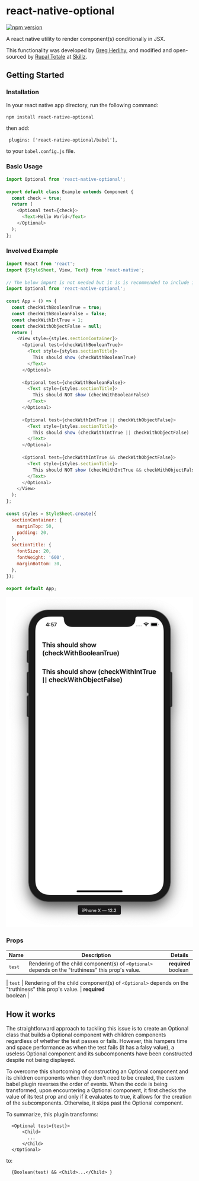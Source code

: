 # react-native-optional
[![npm version](https://badge.fury.io/js/react-native-picker-select.svg)](https://badge.fury.io/js/react-native-picker-select)

A react native utility to render component(s) conditionally in JSX.

This functionality was developed by [Greg Herlihy](https://github.com/greghe), and modified and open-sourced by [Rupal Totale](https://github.com/rupaltotale/) at [Skillz](https://www.skillz.com/). 

## Getting Started

### Installation

In your react native app directory, run the following command:

`npm install react-native-optional`

then add:

` plugins: ['react-native-optional/babel'],`

to your `babel.config.js` file.

### Basic Usage

```js
import Optional from 'react-native-optional';

export default class Example extends Component {
  const check = true;
  return (
    <Optional test={check}>
      <Text>Hello World</Text>
    </Optional>
  );
};
```

### Involved Example

```js
import React from 'react';
import {StyleSheet, View, Text} from 'react-native';

// The below import is not needed but it is is recommended to include it
import Optional from 'react-native-optional';

const App = () => {
  const checkWithBooleanTrue = true;
  const checkWithBooleanFalse = false;
  const checkWithIntTrue = 1;
  const checkWithObjectFalse = null;
  return (
    <View style={styles.sectionContainer}>
      <Optional test={checkWithBooleanTrue}>
        <Text style={styles.sectionTitle}>
          This should show (checkWithBooleanTrue)
        </Text>
      </Optional>

      <Optional test={checkWithBooleanFalse}>
        <Text style={styles.sectionTitle}>
          This should NOT show (checkWithBooleanFalse)
        </Text>
      </Optional>

      <Optional test={checkWithIntTrue || checkWithObjectFalse}>
        <Text style={styles.sectionTitle}>
          This should show (checkWithIntTrue || checkWithObjectFalse)
        </Text>
      </Optional>

      <Optional test={checkWithIntTrue && checkWithObjectFalse}>
        <Text style={styles.sectionTitle}>
          This should NOT show (checkWithIntTrue && checkWithObjectFalse)
        </Text>
      </Optional>
    </View>
  );
};

const styles = StyleSheet.create({
  sectionContainer: {
    marginTop: 50,
    padding: 20,
  },
  sectionTitle: {
    fontSize: 20,
    fontWeight: '600',
    marginBottom: 30,
  },
});

export default App;
```
![iOS Example](./OptionalExample.png)
### Props

| Name                                            | Description                                                                                                                                                                                                                                                                                                                                                                                                                                                                                             | Details                  |
| ----------------------------------------------- | ------------------------------------------------------------------------------------------------------------------------------------------------------------------------------------------------------------------------------------------------------------------------------------------------------------------------------------------------------------------------------------------------------------------------------------------------------------------------------------------------------- | ------------------------ |
| `test`                                 | Rendering of the child component(s) of ```<Optional>``` depends on the "truthiness" this prop's value.                                                                                                                                                                                                                                                                                                                                                                                                                                                                   | **required**<br>boolean |

| `test`                                 | Rendering of the child component(s) of ```<Optional>``` depends on the "truthiness" this prop's value.                                                                                                                                                                                                                                                                                                                                                                                                                                                                   | **required**<br>boolean |
## How it works

The straightforward approach to tackling this issue is to create an Optional class that builds a Optional component with children components regardless of whether the test passes or fails. However, this hampers time and space performance as when the test fails (it has a falsy value), a useless Optional component and its subcomponents have been constructed despite not being displayed.
  
To overcome this shortcoming of constructing an Optional component and its children components when they don't need to be created, the custom babel plugin reverses the order of events. When the code is being transformed, upon encountering a Optional component, it first checks the value of its test prop and only if it evaluates to true, it allows for the creation of the subcomponents. Otherwise, it skips past the Optional component.
  
To summarize, this plugin transforms:
```
  <Optional test={test}>
      <Child>
        ...
      </Child>
  </Optional>
```
  to: 
```
  {Boolean(test) && <Child>...</Child> }
```
